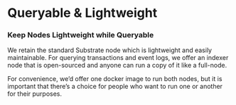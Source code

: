 # Queryable & Lightweight

### **Keep Nodes Lightweight while Queryable**

We retain the standard Substrate node which is lightweight and easily maintainable. For querying transactions and event logs, we offer an indexer node that is open-sourced and anyone can run a copy of it like a full-node.

For convenience, we’d offer one docker image to run both nodes, but it is important that there’s a choice for people who want to run one or another for their purposes.
